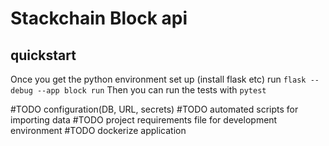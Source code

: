 # Stackchain Block api

## quickstart
Once you get the python environment set up (install flask etc)
run 
`flask --debug --app block run`
Then you can run the tests with
`pytest`

#TODO configuration(DB, URL, secrets)
#TODO automated scripts for importing data
#TODO project requirements file for development environment
#TODO dockerize application